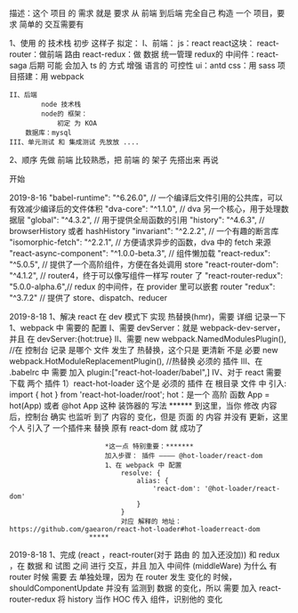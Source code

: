 描述：这个 项目 的 需求 就是 要求 从 前端 到后端 完全自己 构造 一个 项目，要求 简单的 交互需要有

1、使用 的 技术栈 初步 这样子 拟定：
    I、前端：
            js：react
                react这块：
                    react-router：做前端 路由
                    react-redux：做 数据 统一管理
                                redux的 中间件：react-saga
                后期 可能 会加入 ts 的 方式 增强 语言的 可控性
            ui：antd
            css：用 sass 
            项目搭建：用 webpack

    II、后端
            node 技术栈
            node的 框架：
                初定 为 KOA
        数据库：mysql
    III、单元测试 和 集成测试 先放放 ....
2、顺序
    先做 前端 比较熟悉，把 前端 的 架子 先搭出来 再说



开始

2019-8-16
"babel-runtime": "^6.26.0", // 一个编译后文件引用的公共库，可以有效减少编译后的文件体积
"dva-core": "^1.1.0", // dva 另一个核心，用于处理数据层
"global": "^4.3.2", // 用于提供全局函数的引用
"history": "^4.6.3", // browserHistory 或者 hashHistory
"invariant": "^2.2.2", // 一个有趣的断言库
"isomorphic-fetch": "^2.2.1", // 方便请求异步的函数，dva 中的 fetch 来源
"react-async-component": "^1.0.0-beta.3", // 组件懒加载
"react-redux": "^5.0.5", // 提供了一个高阶组件，方便在各处调用 store
"react-router-dom": "^4.1.2", // router4，终于可以像写组件一样写 router 了
"react-router-redux": "5.0.0-alpha.6",// redux 的中间件，在 provider 里可以嵌套 router
"redux": "^3.7.2" // 提供了 store、dispatch、reducer 
            
2019-8-18
    1、解决 react 在 dev 模式下 实现 热替换(hmr)，需要 详细 记录一下
        1、webpack 中 需要的 配置
            I、需要 devServer：就是 webpack-dev-server，并且 在 devServer:{hot:true}
            II、需要 
                    new webpack.NamedModulesPlugin(), //在 控制台 记录 是哪个 文件 发生了 热替换，这个只是 更清新 不是 必要
                    new webpack.HotModuleReplacementPlugin(), //热替换 必须的 插件
            III、在 .babelrc 中 需要 加入
                    plugin:["react-hot-loader/babel",]
            IV、对于 react 需要 下载 两个 插件
                    1）react-hot-loader 这个是 必须的 插件
                        在 根目录 文件 中 引入:
                            import { hot } from 'react-hot-loader/root';
                            hot：是一个 高阶 函数 App = hot(App) 或者 @hot App 这种 装饰器的 写法
                        ******
                            到这里，当你 修改 内容 后，控制台 确实 也监听 到了 内容的 变化，但是 页面 的 内容 并没有 更新，这里 个人 引入了 一个插件来 替换 原有  react-dom  就 成功了
                            
                            *这一点 特别重要：*******
                            加入步骤： 插件 ———— @hot-loader/react-dom
                            1、在 webpack 中 配置
                                resolve: {
                                    alias: {
                                        'react-dom': '@hot-loader/react-dom'
                                    }
                                }
                                对应 解释的 地址： https://github.com/gaearon/react-hot-loader#hot-loaderreact-dom
                        *****
2019-8-18
    1、完成 (react ，react-router(对于 路由 的 加入还没加)) 和 redux ，在 数据 和 试图 之间 进行 交互，并且 加入 中间件 (middleWare)
        为什么 有 router 时候 需要 去 单独处理，因为 在 router 发生 变化的 时候，shouldComponentUpdate 并没有 监测到 数据 的变化，所以 需要 加入 react-router-redux 将 history 当作 HOC 传入 组件，识别他的 变化
        
        
